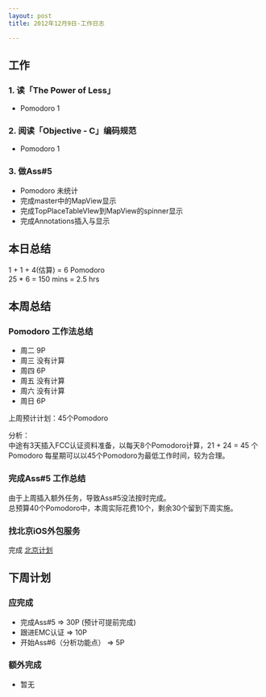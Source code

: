 ```yaml
---
layout: post
title: 2012年12月9日-工作日志  

---
```


  
## 工作

### 1. 读「The Power of Less」    
-  Pomodoro  1  

### 2. 阅读「Objective - C」编码规范 
-  Pomodoro  1   

### 3. 做Ass#5
-  Pomodoro 未统计
-  完成master中的MapView显示
-  完成TopPlaceTableVIew到MapView的spinner显示
-  完成Annotations插入与显示  
  
## 本日总结    

1 + 1 + 4(估算) = 6 Pomodoro    
25 * 6 = 150 mins = 2.5 hrs  
    
## 本周总结  
  
### Pomodoro 工作法总结 

- 周二 9P
- 周三 没有计算
- 周四 6P
- 周五 没有计算
- 周六 没有计算
- 周日 6P

  
上周预计计划：45个Pomodoro

分析：  
中途有3天插入FCC认证资料准备，以每天8个Pomodoro计算，21 + 24 = 45 个 Pomodoro
每星期可以以45个Pomodoro为最低工作时间，较为合理。  

### 完成Ass#5 工作总结
由于上周插入额外任务，导致Ass#5没法按时完成。  
总预算40个Pomodoro中，本周实际花费10个，剩余30个留到下周实施。  
  
### 找北京iOS外包服务  
完成
[北京计划](http://imyk.net/2012/12/05/bjplan/)

## 下周计划    

### 应完成  
  
- 完成Ass#5 => 30P (预计可提前完成)
- 跟进EMC认证 => 10P
- 开始Ass#6（分析功能点） => 5P
  
### 额外完成
  
- 暂无

